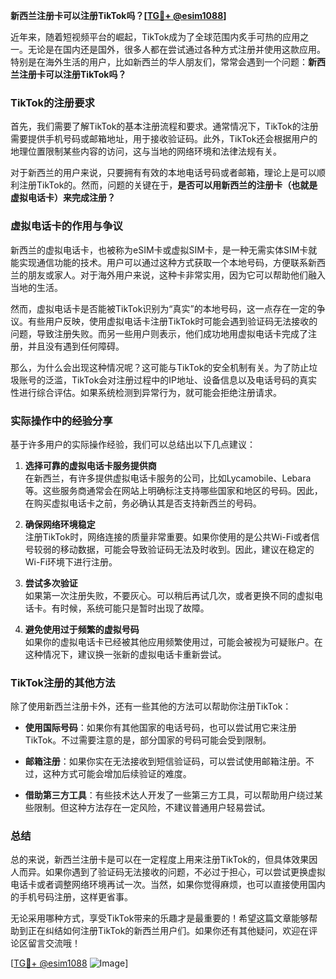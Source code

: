 **新西兰注册卡可以注册TikTok吗？[[TG💪+ @esim1088](https://t.me/s/esim1088)]**

近年来，随着短视频平台的崛起，TikTok成为了全球范围内炙手可热的应用之一。无论是在国内还是国外，很多人都在尝试通过各种方式注册并使用这款应用。特别是在海外生活的用户，比如新西兰的华人朋友们，常常会遇到一个问题：**新西兰注册卡可以注册TikTok吗？**

### TikTok的注册要求

首先，我们需要了解TikTok的基本注册流程和要求。通常情况下，TikTok的注册需要提供手机号码或邮箱地址，用于接收验证码。此外，TikTok还会根据用户的地理位置限制某些内容的访问，这与当地的网络环境和法律法规有关。

对于新西兰的用户来说，只要拥有有效的本地电话号码或者邮箱，理论上是可以顺利注册TikTok的。然而，问题的关键在于，**是否可以用新西兰的注册卡（也就是虚拟电话卡）来完成注册？**

### 虚拟电话卡的作用与争议

新西兰的虚拟电话卡，也被称为eSIM卡或虚拟SIM卡，是一种无需实体SIM卡就能实现通信功能的技术。用户可以通过这种方式获取一个本地号码，方便联系新西兰的朋友或家人。对于海外用户来说，这种卡非常实用，因为它可以帮助他们融入当地的生活。

然而，虚拟电话卡是否能被TikTok识别为“真实”的本地号码，这一点存在一定的争议。有些用户反映，使用虚拟电话卡注册TikTok时可能会遇到验证码无法接收的问题，导致注册失败。而另一些用户则表示，他们成功地用虚拟电话卡完成了注册，并且没有遇到任何障碍。

那么，为什么会出现这种情况呢？这可能与TikTok的安全机制有关。为了防止垃圾账号的泛滥，TikTok会对注册过程中的IP地址、设备信息以及电话号码的真实性进行综合评估。如果系统检测到异常行为，就可能会拒绝注册请求。

### 实际操作中的经验分享

基于许多用户的实际操作经验，我们可以总结出以下几点建议：

1. **选择可靠的虚拟电话卡服务提供商**  
   在新西兰，有许多提供虚拟电话卡服务的公司，比如Lycamobile、Lebara等。这些服务商通常会在网站上明确标注支持哪些国家和地区的号码。因此，在购买虚拟电话卡之前，务必确认其是否支持新西兰的号码。

2. **确保网络环境稳定**  
   注册TikTok时，网络连接的质量非常重要。如果你使用的是公共Wi-Fi或者信号较弱的移动数据，可能会导致验证码无法及时收到。因此，建议在稳定的Wi-Fi环境下进行注册。

3. **尝试多次验证**  
   如果第一次注册失败，不要灰心。可以稍后再试几次，或者更换不同的虚拟电话卡。有时候，系统可能只是暂时出现了故障。

4. **避免使用过于频繁的虚拟号码**  
   如果你的虚拟电话卡已经被其他应用频繁使用过，可能会被视为可疑账户。在这种情况下，建议换一张新的虚拟电话卡重新尝试。

### TikTok注册的其他方法

除了使用新西兰注册卡外，还有一些其他的方法可以帮助你注册TikTok：

- **使用国际号码**：如果你有其他国家的电话号码，也可以尝试用它来注册TikTok。不过需要注意的是，部分国家的号码可能会受到限制。
  
- **邮箱注册**：如果你实在无法接收到短信验证码，可以尝试使用邮箱注册。不过，这种方式可能会增加后续验证的难度。

- **借助第三方工具**：有些技术达人开发了一些第三方工具，可以帮助用户绕过某些限制。但这种方法存在一定风险，不建议普通用户轻易尝试。

### 总结

总的来说，新西兰注册卡是可以在一定程度上用来注册TikTok的，但具体效果因人而异。如果你遇到了验证码无法接收的问题，不必过于担心，可以尝试更换虚拟电话卡或者调整网络环境再试一次。当然，如果你觉得麻烦，也可以直接使用国内的手机号码注册，这样更省事。

无论采用哪种方式，享受TikTok带来的乐趣才是最重要的！希望这篇文章能够帮助到正在纠结如何注册TikTok的新西兰用户们。如果你还有其他疑问，欢迎在评论区留言交流哦！

[[TG💪+ @esim1088](https://t.me/s/esim1088) ![Image](https://i.postimg.cc/4NQfJmqS/Snipaste-2025-05-13-00-14-12.png)]